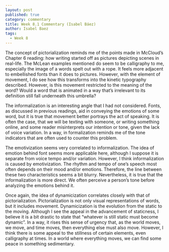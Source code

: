 ```yaml
---
layout: post
published: true
category: commentary
title: Week 8.1 Commentary (Isabel Báez)
author: Isabel Baez
tags:
  - Week 8
---
```


The concept of pictorialization reminds me of the points made in McCloud’s Chapter 6 reading: how writing started off as pictures depicting scenes in real-life. The McLean examples mentioned do seem to be calligraphy to me, especially the image of a words spelt out with a rope. It feels more adjacent to embellished fonts than it does to pictures. However, with the element of movement, I do see how this transforms into the kinetic typography described. However, is this movement restricted to the meaning of the word? Would a word that is animated in a way that’s irrelevant to its definition still fall underneath this umbrella?

The informalization is an interesting angle that I had not considered. Fonts, as discussed in previous readings, aid in conveying the emotions of some word, but it is true that movement better portrays the act of speaking. It is often the case, that we will be texting with someone, or writing something online, and some reader misinterprets our intention or tone, given the lack of voice variation. In a way, in formalization reminds me of the tone indicators that are often used to counter this problem. 

The emotivization seems very correlated to informalization. The idea of emotion behind font seems more applicable here, although I suppose it is separate from voice tempo and/or variation. However, I think informalization is caused by emotivization. The rhythm and tempo of one’s speech most often depends on their mood and/or emotions. Therefore, the line between these two characteristics seems a bit blurry. Nevertheless, it is true that the informalization is more direct. We often perceive a person’s tone before analyzing the emotions behind it. 

Once again, the idea of dynamicization correlates closely with that of pictorialization. Pictorialization is not only visual representations of words, but it includes movement. Dynamicization is the evolution from the static to the moving. Although I see the appeal in the advancement of staticness, I believe it is a bit drastic to state that “whatever is still static must become dynamic”. In a way, it rises this sense of urgency that, as the world moves, we move, and time moves, then everything else must also move. However, I think there is some appeal to the stillness of certain elements, even calligraphy at times. In a world where everything moves, we can find some peace in something sedimentary. 
